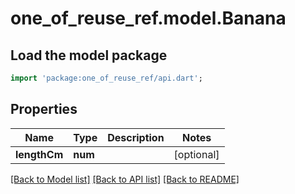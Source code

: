# one_of_reuse_ref.model.Banana

## Load the model package
```dart
import 'package:one_of_reuse_ref/api.dart';
```

## Properties
Name | Type | Description | Notes
------------ | ------------- | ------------- | -------------
**lengthCm** | **num** |  | [optional] 

[[Back to Model list]](../README.md#documentation-for-models) [[Back to API list]](../README.md#documentation-for-api-endpoints) [[Back to README]](../README.md)


